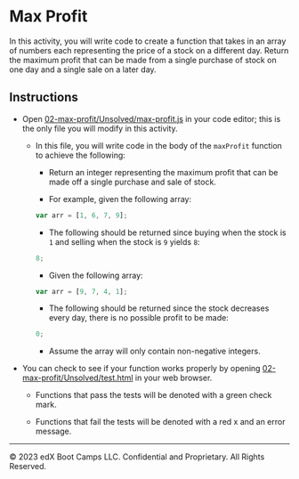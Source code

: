 # Max Profit

In this activity, you will write code to create a function that takes in an array of numbers each representing the price of a stock on a different day. Return the maximum profit that can be made from a single purchase of stock on one day and a single sale on a later day.

## Instructions

* Open [02-max-profit/Unsolved/max-profit.js](./Unsolved/max-profit.js) in your code editor; this is the only file you will modify in this activity.

  * In this file, you will write code in the body of the `maxProfit` function to achieve the following:

    * Return an integer representing the maximum profit that can be made off a single purchase and sale of stock.

    * For example, given the following array:

    ```js
    var arr = [1, 6, 7, 9];
    ```

    * The following should be returned since buying when the stock is `1` and selling when the stock is `9` yields `8`:

    ```js
    8;
    ```

    * Given the following array:

    ```js
    var arr = [9, 7, 4, 1];
    ```

    * The following should be returned since the stock decreases every day, there is no possible profit to be made:

    ```js
    0;
    ```

    * Assume the array will only contain non-negative integers.

* You can check to see if your function works properly by opening [02-max-profit/Unsolved/test.html](./Unsolved/test.html) in your web browser.

  * Functions that pass the tests will be denoted with a green check mark.

  * Functions that fail the tests will be denoted with a red x and an error message.

---
© 2023 edX Boot Camps LLC. Confidential and Proprietary. All Rights Reserved.
